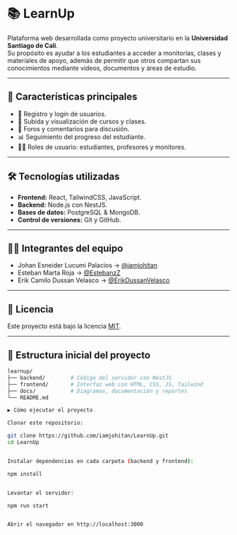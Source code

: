 # 📚 LearnUp

Plataforma web desarrollada como proyecto universitario en la **Universidad Santiago de Cali**.  
Su propósito es ayudar a los estudiantes a acceder a monitorías, clases y materiales de apoyo, además de permitir que otros compartan sus conocimientos mediante videos, documentos y áreas de estudio.  

---

## 🚀 Características principales
- 🔑 Registro y login de usuarios.  
- 🎥 Subida y visualización de cursos y clases.  
- 💬 Foros y comentarios para discusión.  
- 📊 Seguimiento del progreso del estudiante.  
- 👨‍🏫 Roles de usuario: estudiantes, profesores y monitores.  

---

## 🛠️ Tecnologías utilizadas
- **Frontend:** React, TailwindCSS, JavaScript.  
- **Backend:** Node.js con NestJS.  
- **Bases de datos:** PostgreSQL & MongoDB.  
- **Control de versiones:** Git y GitHub.  

---

## 👨‍💻 Integrantes del equipo  

- Johan Esneider Lucumi Palacios → [@iamjohitan](https://github.com/iamjohitan)  
- Esteban Marta Roja → [@EstebanzZ](https://github.com/EstebanzZ)  
- Erik Camilo Dussan Velasco → [@ErikDussanVelasco](https://github.com/ErikDussanVelasco)

---

## 📄 Licencia  

Este proyecto está bajo la licencia [MIT](LICENSE).

---

## 📂 Estructura inicial del proyecto
```bash
learnup/
├── backend/        # Código del servidor con NestJS
├── frontend/       # Interfaz web con HTML, CSS, JS, Tailwind
├── docs/           # Diagramas, documentación y reportes
└── README.md

▶️ Cómo ejecutar el proyecto

Clonar este repositorio:

git clone https://github.com/iamjohitan/LearnUp.git
cd LearnUp


Instalar dependencias en cada carpeta (backend y frontend):

npm install


Levantar el servidor:

npm run start


Abrir el navegador en http://localhost:3000
 
